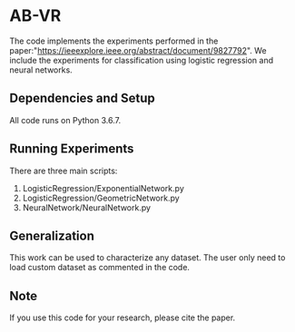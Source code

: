 # AB-VR
The code implements the experiments performed in the paper:"https://ieeexplore.ieee.org/abstract/document/9827792". We include the experiments for classification using logistic regression and neural networks.

## Dependencies and Setup
All code runs on Python 3.6.7.

## Running Experiments
There are three main scripts:
1) LogisticRegression/ExponentialNetwork.py
2) LogisticRegression/GeometricNetwork.py
3) NeuralNetwork/NeuralNetwork.py

## Generalization
This work can be used to characterize any dataset. The user only need to load custom dataset as commented in the code.

## Note
If you use this code for your research, please cite the paper.
